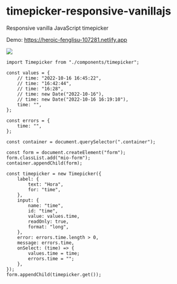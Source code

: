 # timepicker-responsive-vanillajs
Responsive vanilla JavaScript timepicker


Demo: https://heroic-fenglisu-107281.netlify.app


![](name-of-giphy.gif)


```
import Timepicker from "./components/timepicker";

const values = {
    // time: "2022-10-16 16:45:22",
    // time: "16:42:44",
    // time: "16:28",
    // time: new Date("2022-10-16"),
    // time: new Date("2022-10-16 16:19:10"),
    time: "",
};

const errors = {
    time: "",
};

const container = document.querySelector(".container");

const form = document.createElement("form");
form.classList.add("mio-form");
container.appendChild(form);

const timepicker = new Timepicker({
    label: {
        text: "Hora",
        for: "time",
    },
    input: {
        name: "time",
        id: "time",
        value: values.time,
        readOnly: true,
        format: "long",
    },
    error: errors.time.length > 0,
    message: errors.time,
    onSelect: (time) => {
        values.time = time;
        errors.time = "";
    },
});
form.appendChild(timepicker.get());
```
